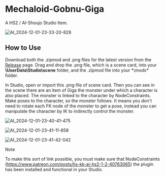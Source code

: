 # Mechaloid-Gobnu-Giga
A HS2 / AI-Shoujo Studio Item.

![AI_2024-12-01-23-33-20-828](https://github.com/user-attachments/assets/6b0645e8-b5f8-4214-91b2-d8e6a6af8776)

## How to Use
Download both the .zipmod and .png files for the latest version from the [Release](https://github.com/Blatke/Mechaloid-Gobnu-Giga/releases) page. Drag and drop the .png file, which is a scene card, into your **\UserData\Studio\scene** folder, and the .zipmod file into your **\mods\** folder.

In Studio, open or import this .png file of scene card. Then you can see in the scene there are an item of Giga the monster under which a character is also placed. The monster is linked to the character by NodeConstraints. Make poses to the character, so the monster follows. It means you don't need to rotate each FK node of the monster to get a pose, instead you can manipulate the character by IK to indirectly control the monster.

![AI_2024-12-01-23-40-41-475](https://github.com/user-attachments/assets/32b72049-54f9-44ad-bedb-6155eaf3ddd2)

![AI_2024-12-01-23-41-11-858](https://github.com/user-attachments/assets/46eac551-26fa-4313-9072-02531317ac44)

![AI_2024-12-01-23-41-42-042](https://github.com/user-attachments/assets/852c6849-5f9e-4b97-8904-baa78106c521)

> [!NOTE]
> To make this sort of link possible, you must make sure that NodeConstraints (https://www.patreon.com/posts/hs-kk-ai-hs2-1-2-40763065) the plugin has been installed and functional in your Studio. 

